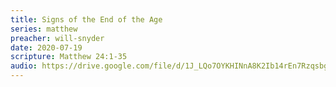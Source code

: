 ```yaml
---
title: Signs of the End of the Age
series: matthew
preacher: will-snyder
date: 2020-07-19
scripture: Matthew 24:1-35
audio: https://drive.google.com/file/d/1J_LQo7OYKHINnA8K2Ib14rEn7Rzqsbg4/view
---
```


